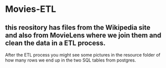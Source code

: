 # Movies-ETL

## this reository has files from the Wikipedia site and also from  MovieLens where we join them and clean the data in a ETL process.
After the ETL process you might see some pictures in the resource folder of how many rows we end up in the two SQL tables from postgres.
